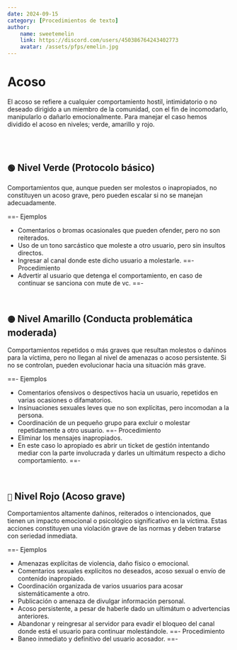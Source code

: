 ```yaml
---
date: 2024-09-15
category: [Procedimientos de texto]
author:
    name: sweetemelin
    link: https://discord.com/users/450386764243402773
    avatar: /assets/pfps/emelin.jpg
---
```


# Acoso

El acoso se refiere a cualquier comportamiento hostil, intimidatorio o no deseado dirigido a un miembro de la comunidad, con el fin de incomodarlo, manipularlo o dañarlo emocionalmente. Para manejar el caso hemos dividido el acoso en niveles; verde, amarillo y rojo.

<br><br>

## `🟢` Nivel Verde (Protocolo básico)
Comportamientos que, aunque pueden ser molestos o inapropiados, no constituyen un acoso grave, pero pueden escalar si no se manejan adecuadamente.

==- Ejemplos
- Comentarios o bromas ocasionales que pueden ofender, pero no son reiterados.
- Uso de un tono sarcástico que moleste a otro usuario, pero sin insultos directos.
- Ingresar al canal donde este dicho usuario a molestarle.
==- Procedimiento
- Advertir al usuario que detenga el comportamiento, en caso de continuar se sanciona con mute de vc.
==-

<br>

## `🟡` Nivel Amarillo (Conducta problemática moderada)
Comportamientos repetidos o más graves que resultan molestos o dañinos para la víctima, pero no llegan al nivel de amenazas o acoso persistente. Si no se controlan, pueden evolucionar hacia una situación más grave.

==- Ejemplos
- Comentarios ofensivos o despectivos hacia un usuario, repetidos en varias ocasiones o difamatorios.
- Insinuaciones sexuales leves que no son explícitas, pero incomodan a la persona.
- Coordinación de un pequeño grupo para excluir o molestar repetidamente a otro usuario.
==- Procedimiento
- Eliminar los mensajes inapropiados.
- En este caso lo apropiado es abrir un ticket de gestión intentando mediar con la parte involucrada y darles un ultimátum respecto a dicho comportamiento.
==-

<br>

## `🔴` Nivel Rojo (Acoso grave)
Comportamientos altamente dañinos, reiterados o intencionados, que tienen un impacto emocional o psicológico significativo en la víctima. Estas acciones constituyen una violación grave de las normas y deben tratarse con seriedad inmediata.

==- Ejemplos
- Amenazas explícitas de violencia, daño físico o emocional.
- Comentarios sexuales explícitos no deseados, acoso sexual o envío de contenido inapropiado.
- Coordinación organizada de varios usuarios para acosar sistemáticamente a otro.
- Publicación o amenaza de divulgar información personal.
- Acoso persistente, a pesar de haberle dado un ultimátum o advertencias anteriores.
- Abandonar y reingresar al servidor para evadir el bloqueo del canal donde está el usuario para continuar molestándole. 
==- Procedimiento
- Baneo inmediato y definitivo del usuario acosador.
==-